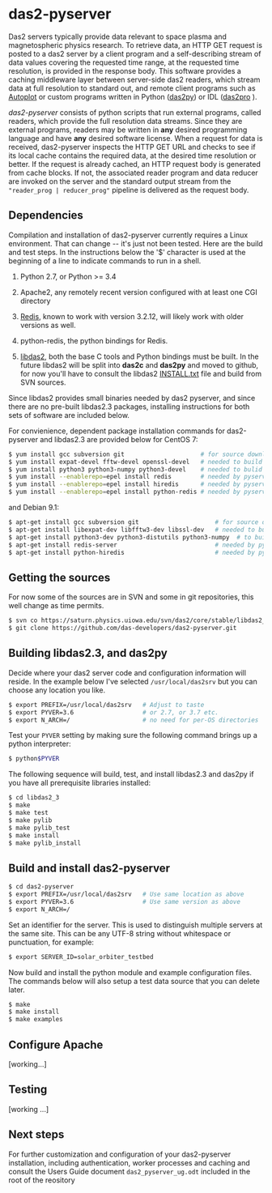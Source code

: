 # das2-pyserver

Das2 servers typically provide data relevant to space plasma and magnetospheric
physics research.  To retrieve data, an HTTP GET request is posted to a das2 
server by a client program and a self-describing stream of data values covering
the requested time range, at the requested time resolution, is provided in the
response body.  This software provides a caching middleware layer between 
server-side das2 readers, which stream data at full resolution to standard out, and
remote client programs such as [Autoplot](https://autoplot.org) or custom
programs written in Python ([das2py](https://anaconda.org/DasDevelopers/das2py))
or IDL ([das2pro](https://github.com/das-developers/das2pro) ).

*das2-pyserver* consists of python scripts that run external programs, called
readers, which provide the full resolution data streams.  Since they are
external programs, readers may be written in **any** desired programming
language and have **any** desired software license.  When a request for data is
received, das2-pyserver inspects the HTTP GET URL and checks to see if its
local cache contains the required data, at the desired time resolution or
better.  If the request is already cached, an HTTP request body is generated
from cache blocks.  If not, the associated reader program and data reducer are
invoked on the server and the standard output stream from the 
`"reader_prog | reducer_prog"` pipeline is delivered as the request body.

## Dependencies

Compilation and installation of das2-pyserver currently requires a Linux
environment.  That can change -- it's just not been tested.  Here are the build and
test steps.  In the instructions below the '$' character is used at the
beginning of a line to indicate commands to run in a shell.

1. Python 2.7, or Python >= 3.4

2. Apache2, any remotely recent version configured with at least one CGI
   directory

3. [Redis](https://redis.io), known to work with version 3.2.12, will
   likely work with older versions as well.
	
4. python-redis, the python bindings for Redis.

5. [libdas2](https://saturn.physics.uiowa.edu/svn/das2/core/stable/libdas2_3), 
   both the base C tools and Python bindings must be built.  In the future
	libdas2 will be split into **das2c** and **das2py** and moved to
	github, for now you'll have to consult the libdas2 [INSTALL.txt](https://saturn.physics.uiowa.edu/svn/das2/core/stable/libdas2_3/INSTALL.txt) 
	file and build from SVN sources.

Since libdas2 provides small binaries needed by das2 pyserver, and since there
are no pre-built libdas2.3 packages, installing instructions for both sets of
software are included below.

For convienience, dependent package installation commands for das2-pyserver
and libdas2.3 are provided below for CentOS 7:
```bash
$ yum install gcc subversion git                     # for source downloads
$ yum install expat-devel fftw-devel openssl-devel   # needed to build libdas2.3
$ yum install python3 python3-numpy python3-devel    # needed to bulid das2py
$ yum install --enablerepo=epel install redis        # needed by pyserver
$ yum install --enablerepo=epel install hiredis      # needed by pyserver
$ yum install --enablerepo=epel install python-redis # needed by pyserver
```
and Debian 9.1:
```bash
$ apt-get install gcc subversion git                     # for source downloads
$ apt-get install libexpat-dev libfftw3-dev libssl-dev   # needed to bulid libdas2.3
$ apt-get install python3-dev python3-distutils python3-numpy  # to build das2py
$ apt-get install redis-server                           # needed by pyserver
$ apt-get install python-hiredis                         # needed by pyserver
```

## Getting the sources

For now some of the sources are in SVN and some in git repositories, this 
well change as time permits.
```bash
$ svn co https://saturn.physics.uiowa.edu/svn/das2/core/stable/libdas2_3
$ git clone https://github.com/das-developers/das2-pyserver.git
```

## Building libdas2.3, and das2py

Decide where your das2 server code and configuration information will reside. 
In the example below I've  selected `/usr/local/das2srv` but you can choose
any location you like.

```bash
$ export PREFIX=/usr/local/das2srv   # Adjust to taste
$ export PYVER=3.6                   # or 2.7, or 3.7 etc.
$ export N_ARCH=/                    # no need for per-OS directories
```

Test your `PYVER` setting by making sure the following command brings up a
python interpreter:

```bash
$ python$PYVER
```

The following sequence will build, test, and install libdas2.3 and das2py
if you have all prerequisite libraries installed:

```bash
$ cd libdas2_3
$ make
$ make test
$ make pylib
$ make pylib_test
$ make install
$ make pylib_install
```

## Build and install das2-pyserver

```bash
$ cd das2-pyserver
$ export PREFIX=/usr/local/das2srv   # Use same location as above
$ export PYVER=3.6                   # Use same version as above
$ export N_ARCH=/
```

Set an identifier for the server.  This is used to distinguish multiple servers
at the same site.  This can be any UTF-8 string without whitespace or punctuation,
for example:
```bash
$ export SERVER_ID=solar_orbiter_testbed
```

Now build and install the python module and example configuration files.  The
commands below will also setup a test data source that you can delete later.

```bash
$ make
$ make install
$ make examples
```

## Configure Apache
[working...]


## Testing
[working ...]


## Next steps
For further customization and configuration of your das2-pyserver installation, including
authentication, worker processes and caching and consult the Users Guide document
`das2_pyserver_ug.odt` included in the root of the reository


